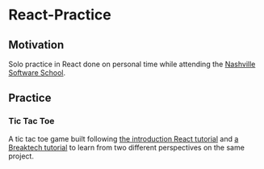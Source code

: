 # React-Practice
## Motivation
Solo practice in React done on personal time while attending the [Nashville Software School](http://nashvillesoftwareschool.com/).

## Practice
### Tic Tac Toe
A tic tac toe game built following [the introduction React tutorial](https://reactjs.org/tutorial/tutorial.html) and [a Breaktech tutorial](https://www.youtube.com/watch?v=MQonrbY8Ezg&t) to learn from two different perspectives on the same project.